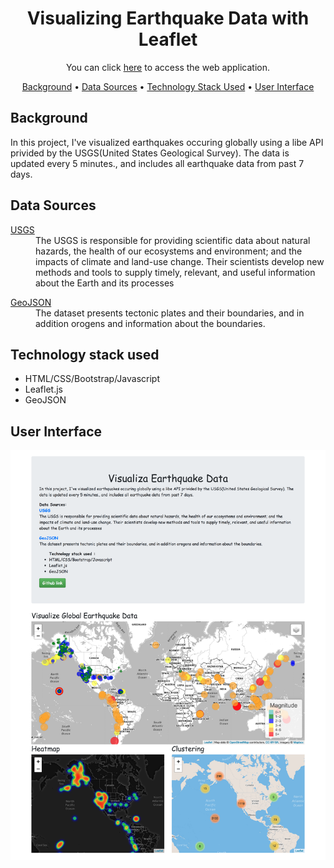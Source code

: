 <h1 align="center"> Visualizing Earthquake Data with Leaflet</h1> 
<p align="center"> You can click <a href="https://seaaaaany.github.io/Visualizing_Earthquake_Data_with_Leaflet/">here</a> to access the web application.</p>

<p align="center">
  <a href="#background">Background</a> •
  <a href="#data-sources">Data Sources</a> •
  <a href="#technology-stack-used">Technology Stack Used</a> •
  <a href="#user-interface">User Interface</a>
</p>

## Background
In this project, I've visualized earthquakes occuring globally using a libe API privided by the USGS(United States Geological Survey). The data is updated every 5 minutes., and includes all earthquake data from past 7 days.

## Data Sources
<dl>
    <dt><a href="https://earthquake.usgs.gov/earthquakes/feed/v1.0/geojson.php">USGS</a></dt>
    <dd>The USGS is responsible for providing scientific data about natural hazards, the health of our ecosystems and environment; and the impacts of climate and land-use change. Their scientists develop new methods and tools to supply timely, relevant, and useful information about the Earth and its processes</dd>
</dl>

<dl>
    <dt><a href="https://raw.githubusercontent.com/fraxen/tectonicplates/master/GeoJSON/PB2002_boundaries.json">GeoJSON</a></dt>
    <dd>The dataset presents tectonic plates and their boundaries, and in addition orogens and information about the boundaries. </dd>
</dl>


## Technology stack used
<ul>
    <li>HTML/CSS/Bootstrap/Javascript</li>
    <li>Leaflet.js</li>
    <li>GeoJSON</li>
</ul>

## User Interface
![img](Images/web_site_screen_shot.png)
